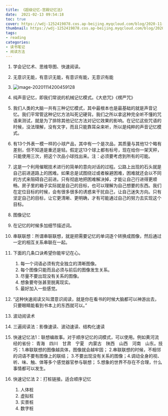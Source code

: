 ```yaml
---
title: 《超级记忆-宫殿记忆法》
date:  2021-02-13 09:54:18
toc: true
cover: https://wdj-1252419878.cos.ap-beijing.myqcloud.com/blog/2020-11-14-120635.png
thumbnail: https://wdj-1252419878.cos.ap-beijing.myqcloud.com/blog/2020-11-14-120635.png!1000px
tags: 
- reading
categories:
- 读书笔记
- 阅读方法
---
```

1. 学会记忆术、思维导图、快速阅读。

2. 无意识无能，有意识无能，有意识有能，无意识有能
<!-- more -->
3. ![image-20201114200459128](https://wdj-1252419878.cos.ap-beijing.myqcloud.com/blog/2020-11-14-120635.png)

4. 纯声音记忆，即我们常说的机械记忆模式。《大悲咒》《楞严咒》

5. 我们人类的大脑一共有三种记忆模式，其中最根本也是最基础的就是声音记忆。我们平常管这种记忆方法叫死记硬背。我们之所以拿这种完全听不懂的咒语来测试，就是为了排除其他记忆方法对记忆效果的影响。在记忆这些咒语的时候，没法理解，没有文字，而且只能靠耳朵来听，所以是纯粹的声音记忆模式。

6. 有13个外表一模一样的小球产品，其中有一个是次品，其质量与其他12个略有差别，但不知道是重还是轻。假定这13个球上都有标号，现在给你一架天秤，只能使用三次，把这个次品小球找出来。注：必须要考虑到所有的可能。

7. 这是一个利用催眠技术进行的简单的意向对话的过程。公路上出现的石头就是自己前进道路上的困难。如果总是试图绕过或者躲避困难，困难就还会以不同的方式来阻碍自己前进。只有彻底地把困难解决掉，才能让自己行进得更顺畅。房子里的箱子实际就是自己的目标，也可以理解为自己想要的东西。我们在定位目标的时候，会有很多很多的诱惑来干扰自己，让自己迷失方向。只有坚定自己的目标，让它更清晰、更明确，才有可能通过自己的努力去实现这个目标。

8. 图像记忆

9. 在记忆的时候多加细节描述词。

10. 串联联想：所谓串联联想，就是把需要记忆的单词逐个转换成图像，然后通过一定的相互关系串联在一起。

11. 下面的几条口诀希望你能牢记在心。 

    1. 每一个词语必须有完全独立的清晰图像。
    2. 每个图像只能而且必须与前后的图像发生关系。
    3. 尽量不要出现没有关系的图像。
    4. 想象要夸张甚至脱离现实。 
    5. 最好加入一些感觉。

12. “这种快速阅读又叫潜意识阅读，就是你在看书的时候大脑都可以神游出去，只要眼睛能看到书本上的东西就可以。”

13. 波动阅读术

14. 三遍阅读法：影像速读、波动速读、结构化速读

15. 快速记忆法1：联想编故事。对于顺序记忆的词模式，可以使用。例如黄河流经的省份： 青海　四川　甘肃　宁夏　内蒙古　陕西　山西　河南　山东。技巧：1.串联联想的图像越具体，图像就会越牢固； 2.串联联想的时候，不相邻的词语不要有图像上的联结； 3.不要出现没有关系的图像；4.调动全身的视、听、味、触、体等多个感觉器官参与联想； 5.想象的世界不存在不合理，什么事情都可以发生。

16. 快速记忆法 2：打桩链接。适合顺序记忆

    1. 人体桩
    2. 虚拟桩
    3. 实景桩
    4. 数字桩

    

